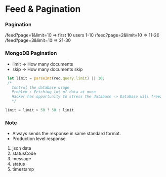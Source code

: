 # Feed & Pagination

### Pagination

/feed?page=1&limit=10 => first 10 users 1-10
/feed?page=2&limit=10 => 11-20
/feed?page=3&limit=10 => 21-30

### MongoDB Pagination
- limit -> How many documents
- skip -> How many documents skip

```js
 let limit = parseInt(req.query.limit) || 10;
 /*
   Control the database usage
   Problem : Fetching lot of data at once
   Hacker has opportunity to stress the database -> Database will freeze
   */

limit = limit > 50 ? 50 : limit
```

### Note
- Always sends the response in same standard format.
- Production level response
1. json data
2. statusCode
3. message
4. status
5. timestamp